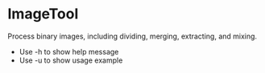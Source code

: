 # ImageTool
Process binary images, including dividing, merging, extracting, and mixing.

* Use -h to show help message
* Use -u to show usage example
